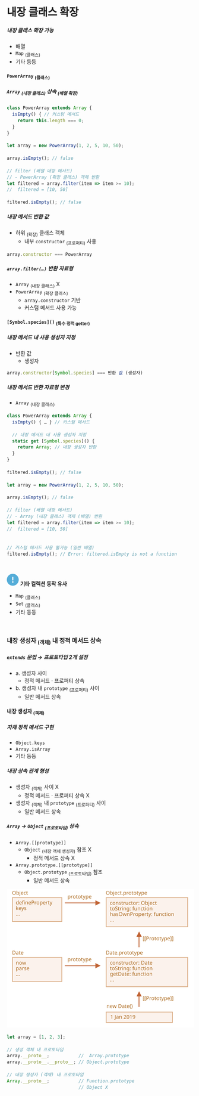 내장 클래스 확장
====

##### 내장 클래스 확장 가능
- 배열
- `Map` <sub>(클래스)</sub>
- 기타 등등

#### `PowerArray` <sub>(클래스)</sub>

##### `Array` <sub>(내장 클래스)</sub> 상속 <sub>(배열 확장)</sub>
```javascript
class PowerArray extends Array {
  isEmpty() { // 커스텀 메서드
    return this.length === 0;
  }
}

let array = new PowerArray(1, 2, 5, 10, 50);

array.isEmpty(); // false

// filter (배열 내장 메서드)
// - PowerArray (확장 클래스) 객체 반환
let filtered = array.filter(item => item >= 10);
//  filtered = [10, 50]

filtered.isEmpty(); // false
```

##### 내장 메서드 반환 값
- 하위 <sub>(확장)</sub> 클래스 객체
  - 내부 `constructor` <sub>(프로퍼티)</sub> 사용
```javascript
array.constructor === PowerArray
```

##### `array.filter(…)` 반환 자료형
- `Array` <sub>(내장 클래스)</sub> X
- `PowerArray` <sub>(확장 클래스)</sub>
  - `array.constructor` 기반
  - 커스텀 메서드 사용 가능

#### `[Symbol.species]()` <sub>(특수 정적 getter)</sub>

##### 내장 메서드 내 사용 생성자 지정
- 반환 값
  - 생성자
```javascript
array.constructor[Symbol.species] === 반환 값 (생성자)
```

##### 내장 메서드 반환 자료형 변경
- `Array` <sub>(내장 클래스)</sub>
```javascript
class PowerArray extends Array {
  isEmpty() { … } // 커스텀 메서드

  // 내장 메서드 내 사용 생성자 지정
  static get [Symbol.species]() {
    return Array; // 내장 생성자 반환
  }
}

filtered.isEmpty(); // false

let array = new PowerArray(1, 2, 5, 10, 50);

array.isEmpty(); // false

// filter (배열 내장 메서드)
// - Array (내장 클래스) 객체 (배열) 반환
let filtered = array.filter(item => item >= 10);
//  filtered = [10, 50]


// 커스텀 메서드 사용 불가능 (일반 배열)
filtered.isEmpty(); // Error: filtered.isEmpty is not a function
```

<br />

<img src="../../images/commons/icons/circle-exclamation-solid.svg" /> **기타 컬렉션 동작 유사**

- `Map` <sub>(클래스)</sub>
- `Set` <sub>(클래스)</sub>
- 기타 등등

<br />

### 내장 생성자 <sub>(객체)</sub> 내 정적 메서드 상속

##### `extends` 문법 → 프로토타입 2개 설정
- a. 생성자 사이
  - 정적 메서드 · 프로퍼티 상속
- b. 생성자 내 `prototype` <sub>(프로퍼티)</sub> 사이
  - 일반 메서드 상속

#### 내장 생성자 <sub>(객체)</sub>

##### 자체 정적 메서드 구현
- `Object.keys`
- `Array.isArray`
- 기타 등등

##### 내장 상속 관계 형성
- 생성자 <sub>(객체)</sub> 사이 X
  - 정적 메서드 · 프로퍼티 상속 X
- 생성자 <sub>(객체)</sub> 내 `prototype` <sub>(프로퍼티)</sub> 사이
  - 일반 메서드 상속

##### `Array` → `Object` <sub>(프로토타입)</sub> 상속
- `Array.[[prototype]]`
  - `Object` <sub>(내장 객체 생성자)</sub> 참조 X
    - 정적 메서드 상속 X
- `Array.prototype.[[prototype]]`
  - `Object.prototype` <sub>(프로토타입)</sub> 참조
    - 일반 메서드 상속

![object-date-inheritance](../../images/01/09/05/object-date-inheritance.svg)

```javascript
let array = [1, 2, 3];

// 생성 객체 내 프로토타입
array.__proto__;           //  Array.prototype
array.__proto__.__proto__; // Object.prototype

// 내장 생성자 (객체) 내 프로토타입
Array.__proto__;           // Function.prototype
                           // Object X
```
